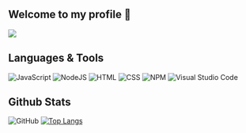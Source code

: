 ## Welcome to my profile 👋
<img src='https://cdn.discordapp.com/attachments/951697286470201384/961665517628842064/-1rgewegrgre.png'>

## Languages & Tools
![JavaScript](https://shields.io/badge/-JavaScript-ecab19?style=flat-square&logo=javascript&logoColor=ffffff)
![NodeJS](https://shields.io/badge/-NodeJS-448543?style=flat-square&logo=node.js&logoColor=ffffff)
![HTML](https://shields.io/badge/-HTML5-e2512f?style=flat-square&logo=html5&logoColor=ffffff)
![CSS](https://shields.io/badge/-CSS3-245a93?style=flat-square&logo=css3&logoColor=ffffff)
![NPM](https://shields.io/badge/-NPM-ca3a3a?style=flat-square&logo=npm&logoColor=ffffff)
![Visual Studio Code](https://shields.io/badge/-Visual_Studio_Code-3a7aaf?style=flat-square&logo=visual-studio-code&logoColor=ffffff)
## Github Stats
![GitHub](https://github-readme-stats.vercel.app/api?username=HekaHub&show_icons=true&theme=merko)
[![Top Langs](https://github-readme-stats.vercel.app/api/top-langs/?username=HekaHub&layout=compact&theme=merko)](https://github.com/HekaHub/github-readme-stats)
